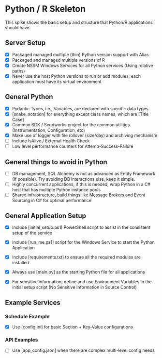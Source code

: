 # Python / R Skeleton
This spike shows the basic setup and structure that Python/R applications should have.

## Server Setup
- [x] Packaged managed multiple (thin) Python version support with Alias
- [x] Packaged and managed multiple versions of R
- [x] Create NSSM Windows Services for all Python services (Using relative paths)
- [x] Never use the host Python versions to run or add modules; each application must have its virtual environment

## General Python
- [x] Pydantic Types, i.e., Variables, are declared with specific data types
- [x] [snake_notation] for everything except class names, which are [Title Case]
- [x] Common SDK / Seedworks project for the common utilities (Instrumentation, Configuration, etc)
- [x] Make use of logger with file rollover (size/day) and archiving mechanism
- [ ] Include IsAlive / External Health Check
- [ ] Low level performance counters for Attemp-Success-Failure

## General things to avoid in Python
- [ ] DB management, SQL Alchemy is not as advanced as Entity Framework (If possible). Try avoiding DB interactions else, keep it simple.
- [ ] Highly concurrent applications, if this is needed, wrap Python in a C# host that has multiple Python instance pools
- [ ] Shared infrastructure, build things like Message Brokers and Event Sourcing in C# for optimal performance 

## General Application Setup
- [x] Include [initial_setup.ps1] PowerShell script to assist in the consistent setup of the service
- [x] Include [run_me.ps1] script for the Windows Service to start the Python Application
- [x] Include [requirements.txt] to ensure all the required modules are installed
- [x] Always use [main.py] as the starting Python file for all applications
- [x] For sensitive information, define and use Environment Variables in the initial setup script (No Sensitive Information in Source Control)


## Example Services

### Schedule Example
- [x] Use [config.ini] for basic Section + Key-Value configurations

### API Examples
- [ ]  Use [app_config.json] when there are complex multi-level config needs

